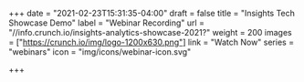 +++
date = "2021-02-23T15:31:35-04:00"
draft = false
title = "Insights Tech Showcase Demo"
label = "Webinar Recording"
url = "//info.crunch.io/insights-analytics-showcase-2021?"
weight = 200
images = ["https://crunch.io/img/logo-1200x630.png"]
link = "Watch Now"
series = "webinars"
icon = "img/icons/webinar-icon.svg"

+++
